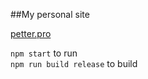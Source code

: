 ##My personal site

[petter.pro](http://petter.pro)

```npm start``` to run  
```npm run build release``` to build